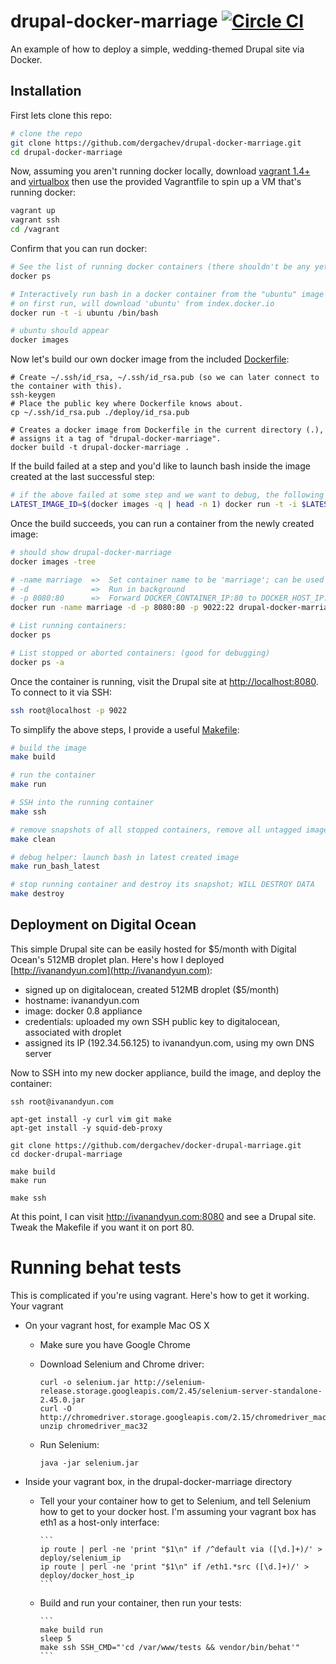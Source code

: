 
drupal-docker-marriage [![Circle CI](https://circleci.com/gh/dergachev/drupal-docker-marriage.png?style=badge)](https://circleci.com/gh/dergachev/drupal-docker-marriage)
======================

An example of how to deploy a simple, wedding-themed Drupal site via Docker.

Installation
------------

First lets clone this repo:

```bash
# clone the repo
git clone https://github.com/dergachev/drupal-docker-marriage.git
cd drupal-docker-marriage
```

Now, assuming you aren't running docker locally, download [vagrant 1.4+](http://www.vagrantup.com/downloads.html) and [virtualbox](http://www.vagrantup.com/downloads.html) then use the provided Vagrantfile to spin up a VM that's running docker:

```bash
vagrant up
vagrant ssh
cd /vagrant
```

Confirm that you can run docker:

```bash
# See the list of running docker containers (there shouldn't be any yet)
docker ps

# Interactively run bash in a docker container from the "ubuntu" image
# on first run, will download 'ubuntu' from index.docker.io
docker run -t -i ubuntu /bin/bash

# ubuntu should appear
docker images
```

Now let's build our own docker image from the included [Dockerfile](https://github.com/dergachev/drupal-docker-marriage/blob/master/Dockerfile):

```
# Create ~/.ssh/id_rsa, ~/.ssh/id_rsa.pub (so we can later connect to the container with this).
ssh-keygen
# Place the public key where Dockerfile knows about.
cp ~/.ssh/id_rsa.pub ./deploy/id_rsa.pub

# Creates a docker image from Dockerfile in the current directory (.),
# assigns it a tag of "drupal-docker-marriage".
docker build -t drupal-docker-marriage .
```

If the build failed at a step and you'd like to launch bash inside the image
created at the last successful step:

```bash
# if the above failed at some step and we want to debug, the following will
LATEST_IMAGE_ID=$(docker images -q | head -n 1) docker run -t -i $LATEST_IMAGE_ID /bin/bash
```

Once the build succeeds, you can run a container from the newly created image:

```bash
# should show drupal-docker-marriage
docker images -tree

# -name marriage  =>  Set container name to be 'marriage'; can be used interchangably with container ID
# -d              =>  Run in background
# -p 8080:80      =>  Forward DOCKER_CONTAINER_IP:80 to DOCKER_HOST_IP:8080
docker run -name marriage -d -p 8080:80 -p 9022:22 drupal-docker-marriage

# List running containers:
docker ps

# List stopped or aborted containers: (good for debugging)
docker ps -a
```

Once the container is running, visit the Drupal site at [http://localhost:8080](http://localhost:8080).
To connect to it via SSH:

```bash
ssh root@localhost -p 9022
```

To simplify the above steps, I provide a useful
[Makefile](https://github.com/dergachev/drupal-docker-marriage/blob/master/Makefile):

```bash
# build the image
make build

# run the container
make run

# SSH into the running container
make ssh

# remove snapshots of all stopped containers, remove all untagged images.
make clean

# debug helper: launch bash in latest created image
make run_bash_latest

# stop running container and destroy its snapshot; WILL DESTROY DATA
make destroy
```

Deployment on Digital Ocean
---------------------------

This simple Drupal site can be easily hosted for $5/month with Digital Ocean's 512MB droplet plan.
Here's how I deployed [http://ivanandyun.com](http://ivanandyun.com):

* signed up on digitalocean, created 512MB droplet ($5/month)
* hostname: ivanandyun.com
* image: docker 0.8 appliance
* credentials: uploaded my own SSH public key to digitalocean, associated with droplet
* assigned its IP (192.34.56.125) to ivanandyun.com, using my own DNS server

Now to SSH into my new docker appliance, build the image, and deploy the container:

```
ssh root@ivanandyun.com

apt-get install -y curl vim git make
apt-get install -y squid-deb-proxy

git clone https://github.com/dergachev/docker-drupal-marriage.git
cd docker-drupal-marriage

make build
make run

make ssh
```

At this point, I can visit http://ivanandyun.com:8080 and see a Drupal site.
Tweak the Makefile if you want it on port 80.

# Running behat tests

This is complicated if you're using vagrant. Here's how to get it working. Your vagrant

* On your vagrant host, for example Mac OS X
    * Make sure you have Google Chrome
    * Download Selenium and Chrome driver:

        ```
        curl -o selenium.jar http://selenium-release.storage.googleapis.com/2.45/selenium-server-standalone-2.45.0.jar
        curl -O http://chromedriver.storage.googleapis.com/2.15/chromedriver_mac32.zip
        unzip chromedriver_mac32
        ```
    * Run Selenium:

        ```java -jar selenium.jar```

* Inside your vagrant box, in the drupal-docker-marriage directory
  * Tell your your container how to get to Selenium, and tell Selenium how to get to your docker host. I'm assuming your vagrant box has eth1 as a host-only interface:

        ```
        ip route | perl -ne 'print "$1\n" if /^default via ([\d.]+)/' > deploy/selenium_ip
        ip route | perl -ne 'print "$1\n" if /eth1.*src ([\d.]+)/' > deploy/docker_host_ip
        ```
  * Build and run your container, then run your tests:

        ```
        make build run
        sleep 5
        make ssh SSH_CMD="'cd /var/www/tests && vendor/bin/behat'"
        ```
